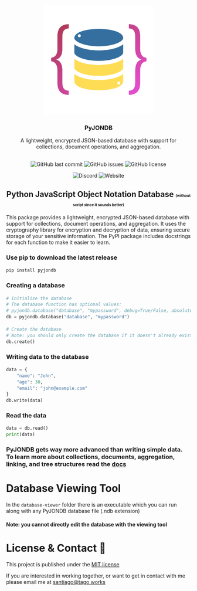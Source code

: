 <br />
<div align="center">
  <a href="./pyjondb.png">
    <img src="./pyjondb.png" alt="Logo" width="300" height="auto">
  </a>
<h3 align="center">PyJONDB</h3>
  <p align="center">
    A lightweight, encrypted JSON-based database with support for collections, document operations, and aggregation.
    <br />
    <br />
    
   ![GitHub last commit](https://img.shields.io/github/last-commit/tagoworks/PyJONDB)
   ![GitHub issues](https://img.shields.io/github/issues-raw/tagoworks/PyJONDB)
   ![GitHub license](https://img.shields.io/github/license/tagoworks/PyJONDB)

   ![Discord](https://img.shields.io/discord/939249162887766139)
   ![Website](https://img.shields.io/website?url=https%3A%2F%2Ftago.works%2F)
  </p>
</div>
<h2 align="center">Python JavaScript Object Notation Database <span style="font-size: 10px;">(without script since it sounds better)</span></h2>

This package provides a lightweight, encrypted JSON-based database with support for collections, document operations, and aggregation. It uses the cryptography library for encryption and decryption of data, ensuring secure storage of your sensitive information. The PyPI package includes docstrings for each function to make it easier to learn.


### Use pip to download the latest release
```sh
pip install pyjondb
```
### Creating a database
```python
# Initialize the database
# The database function has optional values: 
# pyjondb.database("database", "mypassword", debug=True/False, absolute=True/False)
db = pyjondb.database("database", "mypassword")

# Create the database
# Note: you should only create the database if it doesn't already exist
db.create()
```
### Writing data to the database
```python
data = {
    "name": "John",
    "age": 30,
    "email": "john@example.com"
}
db.write(data)
```

### Read the data
```python
data = db.read()
print(data)
```

### PyJONDB gets way more advanced than writing simple data. To learn more about collections, documents, aggregation, linking, and tree structures read the [docs](https://github.com/t-a-g-o/PyJONDB)


# Database Viewing Tool
In the `database-viewer` folder there is an executable which you can run along with any PyJONDB database file (.ndb extension)

#### Note: you cannot directly edit the database with the viewing tool


# License & Contact 📃
This project is published under the [MIT license](./LICENSE)

If you are interested in working together, or want to get in contact with me please email me at santiago@tago.works